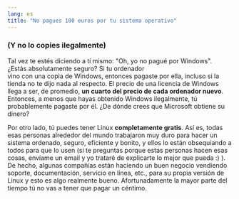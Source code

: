 ```yaml
---
lang: es
title: "No pagues 100 euros por tu sistema operativo"
---
```


<h3>(Y no lo copies ilegalmente)</h3>

Tal vez te estés diciendo a tí mismo: "Oh, yo no pagué por Windows". ¿Estás absolutamente seguro? Si tu ordenador  
vino con una copia de Windows, entonces pagaste por ella, incluso si la tienda no te dijo nada al respecto. El precio 
de una licencia de Windows llega a ser, de promedio, <b>un cuarto del precio de cada ordenador nuevo</b>. Entonces, a 
menos que hayas obtenido Windows ilegalmente, tú probablemente pagaste por él. ¿De dónde crees que Microsoft obtiene su 
dinero?

Por otro lado, tú puedes tener Linux <b>completamente gratis</b>. Así es, todas esas personas alrededor del mundo 
trabajaron muy duro para hacer un sistema ordenado, seguro, eficiente y bonito, y ellos lo están obsequiando a todos 
para que lo usen (si te preguntas porque estas personas hacen esas cosas, envíame un email y yo trataré de explicarte 
lo mejor que pueda :) ). De hecho, algunas compañías están haciendo un buen negocio vendiendo soporte, documentación, 
servicio en línea, etc., para su propia versión de Linux y esto es algo realmente bueno. Afortunadamente la mayor 
parte del tiempo tú no vas a tener que pagar un céntimo.




